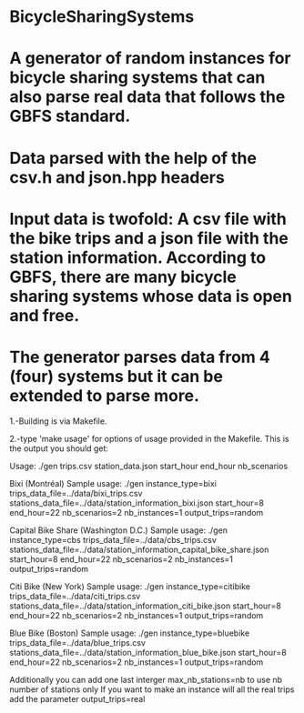 # BicycleSharingSystems
# A generator of random instances for bicycle sharing systems that can also parse real data that follows the GBFS standard.
# Data parsed with the help of the csv.h and json.hpp headers
# Input data is twofold: A csv file with the bike trips and a json file with the station information. According to GBFS, there are many bicycle sharing systems whose data is open and free.
# The generator parses data from 4 (four) systems but it can be extended to parse more.

1.-Building is via Makefile.

2.-type 'make usage' for options of usage provided in the Makefile. This is the output you should get:

Usage: ./gen trips.csv station_data.json start_hour end_hour nb_scenarios


Bixi (Montréal)
Sample usage: ./gen instance_type=bixi trips_data_file=../data/bixi_trips.csv stations_data_file=../data/station_information_bixi.json start_hour=8 end_hour=22 nb_scenarios=2 nb_instances=1 output_trips=random


Capital Bike Share (Washington D.C.)
Sample usage: ./gen instance_type=cbs trips_data_file=../data/cbs_trips.csv stations_data_file=../data/station_information_capital_bike_share.json start_hour=8 end_hour=22 nb_scenarios=2 nb_instances=1 output_trips=random


Citi Bike (New York)
Sample usage: ./gen instance_type=citibike trips_data_file=../data/citi_trips.csv stations_data_file=../data/station_information_citi_bike.json start_hour=8 end_hour=22 nb_scenarios=2 nb_instances=1 output_trips=random


Blue Bike (Boston)
Sample usage: ./gen instance_type=bluebike trips_data_file=../data/blue_trips.csv stations_data_file=../data/station_information_blue_bike.json start_hour=8 end_hour=22 nb_scenarios=2 nb_instances=1 output_trips=random


Additionally you can add one last interger max_nb_stations=nb to use nb number of stations only
If you want to make an instance will all the real trips add the parameter output_trips=real

